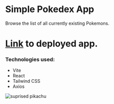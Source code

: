 # Simple Pokedex App 
 Browse the list of all currently existing Pokemons.

# [Link](https://simple-pokedex-app-by-niyoh.vercel.app/) to deployed app.

### Technologies used:
- Vite
- React
- Tailwind CSS
- Axios

![suprised pikachu](https://i.kym-cdn.com/entries/icons/mobile/000/027/475/Screen_Shot_2018-10-25_at_11.02.15_AM.jpg)
